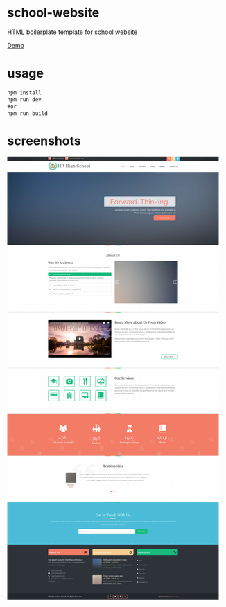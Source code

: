 # school-website
HTML boilerplate template for school website


[Demo](http://sms.hrshadhin.me)

# usage
    npm install
    npm run dev
    #or
    npm run build

# screenshots

![](src/screenshots/1.png)
